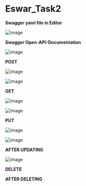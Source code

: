 # Eswar_Task2

**Swagger yaml file in Editor**

![image](https://github.com/eswarganesan/Eswar_Task/assets/104221146/9b15a854-09d1-4f90-987a-97178c0fd8f4)

**Swagger Open-API-Documentation**

![image](https://github.com/eswarganesan/Eswar_Task/assets/104221146/afe7bd70-d3c2-412c-99aa-ab006cc79da7)

**POST**

![image](https://github.com/eswarganesan/Eswar_Task/assets/104221146/8b1220ff-41cd-437e-8be0-7ecaf0861e5f)

![image](https://github.com/eswarganesan/Eswar_Task/assets/104221146/f10fb139-79b7-4be1-bb29-087bbc863a98)

**GET**

![image](https://github.com/eswarganesan/Eswar_Task/assets/104221146/49e698cb-6d54-4c0d-8ce5-fc8028cd3997)

![image](https://github.com/eswarganesan/Eswar_Task/assets/104221146/e9727463-6c7b-4374-8fe3-fac571b1da86)

**PUT**

![image](https://github.com/eswarganesan/Eswar_Task/assets/104221146/fee16f03-87cf-425d-a1e1-ca810dea6f64)

![image](https://github.com/eswarganesan/Eswar_Task/assets/104221146/9237e9db-b43b-40eb-a6d1-6c720bf988a4)

**AFTER UPDATING**

![image](https://github.com/eswarganesan/Eswar_Task/assets/104221146/107b6c26-fbb2-4ff7-9632-c0e3db83bdcd)

**DELETE**

**AFTER DELETING**




